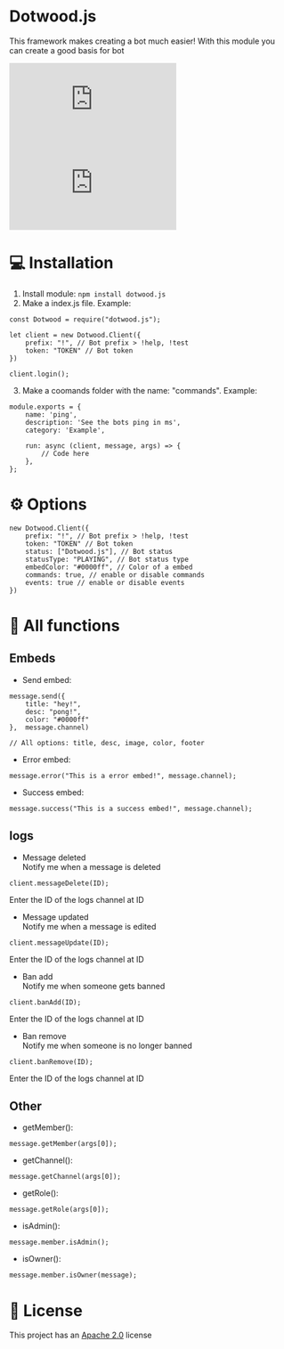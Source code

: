 # Dotwood.js
This framework makes creating a bot much easier! With this module you can create a good basis for bot

[![downloadsBadge](https://img.shields.io/npm/dt/dotwood.js?style=for-the-badge)](https://npmjs.com/dotwood.js)
[![versionBadge](https://img.shields.io/npm/v/dotwood.js?style=for-the-badge)](https://npmjs.com/dotwood.js)

# 💻 Installation

1. Install module: `npm install dotwood.js`
2. Make a index.js file. Example:
```
const Dotwood = require("dotwood.js");

let client = new Dotwood.Client({
    prefix: "!", // Bot prefix > !help, !test
    token: "TOKEN" // Bot token
})

client.login();
```

3. Make a coomands folder with the name: "commands". Example:
``` 
module.exports = {
    name: 'ping',
    description: 'See the bots ping in ms',
    category: 'Example',

    run: async (client, message, args) => {
        // Code here
    },
};
```

# ⚙ Options
```
new Dotwood.Client({
    prefix: "!", // Bot prefix > !help, !test
    token: "TOKEN" // Bot token
    status: ["Dotwood.js"], // Bot status
    statusType: "PLAYING", // Bot status type
    embedColor: "#0000ff", // Color of a embed
    commands: true, // enable or disable commands
    events: true // enable or disable events
})
```

# 🤖 All functions
## Embeds
- Send embed:
```
message.send({
    title: "hey!",
    desc: "pong!",
    color: "#0000ff"
},  message.channel) 

// All options: title, desc, image, color, footer
```

- Error embed:
```
message.error("This is a error embed!", message.channel);
```

- Success embed:
```
message.success("This is a success embed!", message.channel);
```

## logs
- Message deleted <br />
Notify me when a message is deleted
```
client.messageDelete(ID);
```
Enter the ID of the logs channel at ID

- Message updated <br />
Notify me when a message is edited
```
client.messageUpdate(ID);
```
Enter the ID of the logs channel at ID

- Ban add <br />
Notify me when someone gets banned
```
client.banAdd(ID);
```
Enter the ID of the logs channel at ID

- Ban remove <br />
Notify me when someone is no longer banned
```
client.banRemove(ID);
```
Enter the ID of the logs channel at ID

## Other
- getMember():
```
message.getMember(args[0]);
```

- getChannel():
```
message.getChannel(args[0]);
```

- getRole():
```
message.getRole(args[0]);
```

- isAdmin():
```
message.member.isAdmin();
```

- isOwner():
```
message.member.isOwner(message);
```

# 📑 License
This project has an <a href="https://github.com/DotwoodMedia/dotwood.js/blob/main/LICENSE">Apache 2.0</a> license
